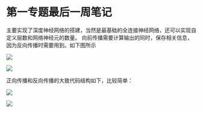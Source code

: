 

# 第一专题最后一周笔记

主要实现了深度神经网络的搭建，当然是最基础的全连接神经网络，还可以实现自定义层数和网络神经元的数量。
向前传播需要计算输出的同时，保存相关信息，因为反向传播时需要用到。如下图所示

![](https://github.com/cryer/Coursera_deep_learning/raw/master/image/5.png)

![](https://github.com/cryer/Coursera_deep_learning/raw/master/image/6.png)


正向传播和反向传播的大致代码结构如下，比较简单：

![](https://github.com/cryer/Coursera_deep_learning/raw/master/image/7.png)

![](https://github.com/cryer/Coursera_deep_learning/raw/master/image/8.png)
